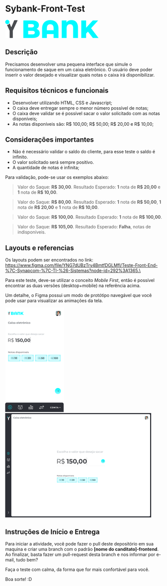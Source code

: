 # Sybank-Front-Test #

![SY BANK LOGO](Logo.png)

## Descrição ##
Precisamos desenvolver uma pequena interface que simule o funcionamento de saque em um caixa eletrônico. O usuário deve poder inserir o valor desejado e visualizar quais notas o caixa irá disponibilizar.

## Requisitos técnicos e funcionais ##
* Desenvolver utilizando HTML, CSS e Javascript;
* O caixa deve entregar sempre o menor número possível de notas;
* O caixa deve validar se é possível sacar o valor solicitado com as notas disponíveis;
* As notas disponíveis são: R$ 100,00; R$ 50,00; R$ 20,00 e R$ 10,00;

## Considerações importantes ##
* Não é necessário validar o saldo do cliente, para esse teste o saldo é infinito.
* O valor solicitado será sempre positivo.
* A quantidade de notas é infinita;

Para validação, pode-se usar os exemplos abaixo:
> Valor do Saque: **R$ 30,00**. Resultado Esperado: **1** nota de **R$ 20,00** e **1** nota de **R$ 10,00**.

> Valor do Saque: **R$ 80,00**. Resultado Esperado: **1** nota de **R$ 50,00**, **1** nota de **R$ 20,00** e **1** nota de **R$ 10,00**.

> Valor do Saque: **R$ 100,00**. Resultado Esperado: **1** nota de **R$ 100,00**.

> Valor do Saque: **R$ 105,00**. Resultado Esperado: **Falha**, notas de indisponíveis.

## Layouts e referencias ##
Os layouts podem ser encontrados no link: https://www.figma.com/file/YNG7dUBzTry4BmtfDGLMfl/Teste-Front-End-%7C-Synapcom-%7C-TI-%26-Sistemas?node-id=292%3A1365.\

Para este teste, deve-se utilizar o conceito *Mobile First*, então é possível encontrar as duas versões (desktop+mobile) na referência acima.

Um detalhe, o Figma possui um modo de protótipo navegável que você pode usar para visualizar as animações da tela.

![SY BANK LOGO](Mobile.png) ![SY BANK LOGO](Desktop.png)

## Instruções de Início e Entrega ##
Para iniciar a atividade, você pode fazer o pull deste depositório em sua maquina e criar uma branch com o padrão **[nome do canditato]-frontend**.
Ao finalizar, basta fazer um pull-request desta branch e nos informar por e-mail, tudo bem?

Faça o teste com calma, da forma que for mais confortável para você.

Boa sorte! :D
